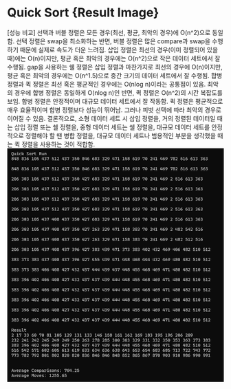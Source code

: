 # Quick Sort {Result Image}
[성능 비교]
 선택과 버블 정렬은 모든 경우(최선, 평균, 최악의 경우)에 O(n^2)으로 동일함. 선택 정렬은 swap을 최소화하는 반면, 버블 정렬은 많은 compare과 swap을 수행하기 때문에 실제로 속도가 더운 느려짐.
삽입 정렬은 최선의 경우(이미 정렬되어 있을 때)에는 O(n)이지만, 평균 혹은 최악의 경우에는 O(n^2)으로 작은 데이터 세트에서 잘 수행됨.
gap을 사용하는 쉘 정렬은 삽입 정렬과 마찬가지로 최선의 경우에 O(n)이지만, 평균 혹은 최악의 경우에는 O(n^1.5)으로 중간 크기의 데이터 세트에서 잘 수행됨.
합병 정렬과 퀵 정렬은 최선 혹은 평균적인 경우에는 O(nlog n)이라는 공통점이 있음. 최악의 경우에 합병 정렬은 동일하게 O(nlog n)인 반면, 퀵 정렬은 O(n^2)의 시간 복잡도를 보임. 합병 정렬은 안정적이며 대규모 데이터 세트에서 잘 작동함. 퀵 정렬은 평균적으로 매우 효율적이며 합병 정렬보다 성능이 뛰어남. 그러나 피벗 선택에 따라 최악의 경우로 이어질 수 있음.
 결론적으로, 소형 데이터 세트 시 삽입 정렬을, 거의 정렬된 데이터일 때는 삽입 정렬 또는 쉘 정렬을, 중형 데이터 세트는 쉘 정렬을, 대규모 데이터 세트를 안정적으로 정렬해야 할 땐 병합 정렬을, 대규모 데이터 세트나 범용적인 부분을 생각했을 때는 퀵 정렬을 사용하는 것이 적합함.
![](./image14.png)
